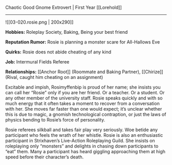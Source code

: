 
Chaotic Good Gnome Extrovert | First Year [[Lorehold]] 

****
![[03-020.rosie.png | 200x290]]

**Hobbies:** Roleplay Society, Baking, Being your best friend

**Reputation Rumor:** Rosie is planning a monster scare for All-Hallows Eve

**Quirks:** Rosie does not abide cheating of any kind

**Job:** Intermural Fields Referee

**Relationships:** [[Anchor Root]] (Roommate and Baking Partner), [[Chirize]] (Rival, caught him cheating on an assignment)


Excitable and impish, Rosimyffenbip is proud of her name; she insists you can call her “Rosie” only if you are her friend. Or a teacher. Or a student. Or any other member of the university staff. Rosie speaks quickly and with so much energy that it often takes a moment to recover from a conversation with her. She moves far faster than one would expect; it’s unclear whether this is due to magic, a gnomish technological contraption, or just the laws of physics bending to Rosie’s force of personality.

Rosie referees silkball and takes fair play very seriously. Woe betide any participant who feels the wrath of her whistle. Rosie is also an enthusiastic participant in Strixhaven’s Live-Action Roleplaying Guild. She insists on roleplaying only “monsters” and delights in chasing down participants to “eat” them. Many a participant has heard giggling approaching them at high speed before their character’s death.